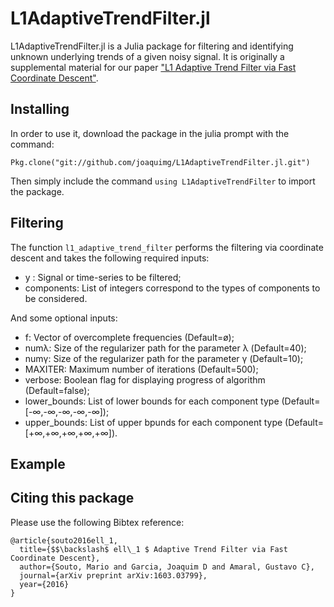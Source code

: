 # L1AdaptiveTrendFilter.jl

L1AdaptiveTrendFilter.jl is a Julia package for filtering and identifying unknown underlying trends of a given noisy signal. It is originally a supplemental material for our paper ["L1 Adaptive Trend Filter via Fast Coordinate Descent"][l1adaptivepaper].

## Installing

In order to use it, download the package in the julia prompt with the command:
```
Pkg.clone("git://github.com/joaquimg/L1AdaptiveTrendFilter.jl.git")
```

Then simply include the command `using L1AdaptiveTrendFilter` to import the package.

## Filtering

The function `l1_adaptive_trend_filter` performs the filtering via coordinate descent and takes the following required inputs:

* y : Signal or time-series to be filtered;
* components: List of integers correspond to the types of components to be considered.

And some optional inputs:

* f: Vector of overcomplete frequencies (Default=ø);
* numλ: Size of the regularizer path for the parameter λ (Default=40);
* numγ: Size of the regularizer path for the parameter γ (Default=10);
* MAXITER: Maximum number of iterations (Default=500);
* verbose: Boolean flag for displaying progress of algorithm (Default=false);
* lower_bounds: List of lower bounds for each component type (Default=[-∞,-∞,-∞,-∞,-∞]);
* upper_bounds: List of upper bpunds for each component type (Default=[+∞,+∞,+∞,+∞,+∞]).

## Example

## Citing this package

Please use the following Bibtex reference:
```
@article{souto2016ell_1,
  title={$$\backslash$ ell\_1 $ Adaptive Trend Filter via Fast Coordinate Descent},
  author={Souto, Mario and Garcia, Joaquim D and Amaral, Gustavo C},
  journal={arXiv preprint arXiv:1603.03799},
  year={2016}
}
```

[l1adaptivepaper]: http://arxiv.org/pdf/1603.03799.pdf
